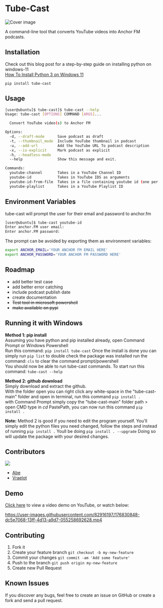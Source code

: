 # Tube-Cast

![Cover image](https://github.com/abe-101/tube-cast/blob/2aecc4ec4565fe0ca90ca15d7fd136f004eb1534/assets/logo.jpg "Cover image")

A command-line tool that converts YouTube videos into Anchor FM podcasts.


## Installation
Check out this blog post for a step-by-step guide on installing python on windows-11  
[How To Install Python 3 on Windows 11](https://habet.dev//blog/how-to-install-python-3-on-windows-11/)
```
pip install tube-cast
```

## Usage
```bash
[user@ubuntu]$ tube-cast]$ tube-cast --help
Usage: tube-cast [OPTIONS] COMMAND [ARGS]...

  Convert YouTube video(s) to Anchor FM

Options:
  -d, --draft-mode      Save podcast as draft
  -t, --thumbnail_mode  Include YouTube thumbnail in podcast
  -u, --add-url         Add the YouTube URL To podcast description
  -x, --is-explicit     Mark podcast as explicit
  -h, --headless-mode
  --help                Show this message and exit.

Commands:
  youtube-channel       Takes in a YouTube Channel ID
  youtube-id            Takes in YouTube IDS as arguments
  youtube-id-from-file  Takes in a file containing youtube id (one per line)
  youtube-playlist      Takes in a YouTube Playlist ID
```

## Environment Variables

tube-cast will prompt the user for their email and password to anchor.fm
```bash
[user@ubuntu]$ tube-cast youtube-id
Enter anchor.FM user email: 
Enter anchor.FM password: 
```

The prompt can be avoided by exporting them as environment variables:
```bash
export ANCHOR_EMAIL='YOUR ANCHOR FM EMAIL HERE'
export ANCHOR_PASSWORD='YOUR ANCHOR FM PASSWORD HERE'
```

## Roadmap

* add better test case
* add better error catching
* include podcast publish date
* create documentation  
* ~~Test tool in microsoft powershell~~
* ~~make available on pypi~~

## Running it with Windows 
**Method 1: pip install**  
Assuming you have python and pip installed already, open Command Prompt or Windows Powershell  
Run this command: `pip install tube-cast`
Once the install is done you can simply run `pip list` to double check the package was installed
run the command: `cls` to clear the command prompt/powershell  
You should now be able to run tube-cast commands. To start run this command: `tube-cast --help`

**Method 2: github download**  
Simply download and extract the github.  
With the folder open you can right click any white-space in the "tube-cast-main" folder and open in terminal, run this command `pip install .`   
with Command Prompt simply copy the "tube-cast-main" folder path > open CMD type in *cd* PastePath, you can now run this command `pip install .` 

**Note:** Method 2 is good if you need to edit the program yourself. You'll simply edit the python files you need changed, follow the steps and instead of running `pip install .` Youll be doing `pip install . --upgrade` Doing so will update the package with your desired changes.



## Contributors

[![](https://github.com/abe-101.png?size=50)](https://github.com/abe-101)

* [Abe](https:github.com/abe-101)
* [Vraelot](https://github.com/Vraelot)

## Demo
[Click here](https://youtu.be/HBk-0wRGqHY "Tube-Cast Video Demo - YouTube") to view a video demo on YouTube, or watch below:


https://user-images.githubusercontent.com/82916197/176830848-dc5e7068-13ff-4d13-a9d7-055258692628.mp4


## Contributing

1. Fork it
2. Create your feature branch `git checkout -b my-new-feature`
3. Commit your changes `git commit -am 'Add some feature'`
4. Push to the branch `git push origin my-new-feature`
5. Create new Pull Request

## Known Issues

If you discover any bugs, feel free to create an issue on GitHub or create a fork and
send a pull request.

